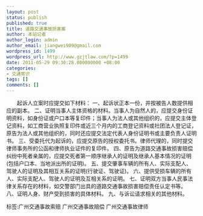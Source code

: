 ```yaml
---
layout: post
status: publish
published: true
title: 道路交通事故损害案
author: 本站记者
author_login: admin
author_email: jiangwei909@gmail.com
wordpress_id: 1499
wordpress_url: http://www.gzjtlaw.com/?p=1499
date: 2011-05-29 09:30:28.000000000 +08:00
categories:
- 交通常识
tags: []
comments: []
---
```

　　起诉人立案时应提交如下材料： 一、起诉状正本一份，并按被告人数提供相应的副本。  二、证明当事人主体资格的材料。当事人为自然人的，应提交身份证明资料，如身份证或户口本等复印件；当事人为法人或其他组织的，应提交主体登记资料，如工商营业执照复印件或近三个月内的工商登记资料或社团法人登记证，原告为法人或其他组织的，同时还应提交法定代表人身份证明书或主要负责人证明书。  三、受委托代为起诉的，应提交原告的授权委托书。律师代理的，同时提交律师事务所的公函和律师执业证件的复印件。  四、原告为道路交通事故损害赔偿纠纷中死者亲属的，应提交死者第一顺序继承人的证明及继承人基本情况的证明(包括户口本、当地派出所的证明)。  五、提交肇事车辆的所有人、实际支配人、驾驶人的证明及其相互关系的证明(行驶证、驾驶证)。  六、提供受损车辆的所有人、实际支配人、驾驶人的证明及互相关系的证明。  七、证明双方当事人民事法律关系存在的材料，如交警部门出具的道路交通事故损害赔偿责任认定书等。  八、证明人身、财产受到损害的具体材料。  九、与诉讼请求相关的其他材料。 标签:广州交通事故索赔 广州交通事故赔偿 广州交通事故律师
